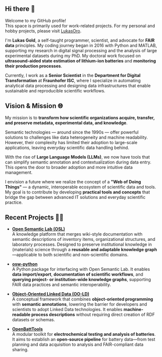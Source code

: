 ## Hi there 👋

Welcome to my GitHub profile!  
This space is primarily used for work-related projects. For my personal and hobby projects, please visit [LukasOro](https://github.com/LukasGold).

I'm **Lukas Gold**, a self-taught programmer, scientist, and advocate for **FAIR data** principles. My coding journey began in 2016 with Python and MATLAB, supporting my research in digital signal processing and the analysis of large experimental datasets during my PhD. My doctoral work focused on **ultrasound-aided state estimation of lithium-ion batteries** and **monitoring their production processes**.

Currently, I work as a **Senior Scientist** in the **Department for Digital Transformation** at **Fraunhofer ISC**, where I specialize in automating analytical data processing and designing data infrastructures that enable sustainable and reproducible scientific workflows.

## Vision & Mission 🌐

My mission is to **transform how scientific organizations acquire, transfer, and preserve metadata, experimental data, and knowledge**.

Semantic technologies — around since the 1990s — offer powerful solutions to challenges like data heterogeneity and machine readability. However, their complexity has limited their adoption to large-scale applications, leaving everyday scientific data handling behind.

With the rise of **Large Language Models (LLMs)**, we now have tools that can simplify semantic annotation and contextualization during data entry. This opens the door to broader adoption and more intuitive data management.

I envision a future where we realize the concept of a **"Web of Doing Things"** — a dynamic, interoperable ecosystem of scientific data and tools. My goal is to contribute by developing **practical tools and concepts** that bridge the gap between advanced IT solutions and everyday scientific practice.

##  Recent Projects 🔬🚧

- [**Open Semantic Lab (OSL)**](https://github.com/OpenSemanticLab)  
  A knowledge platform that merges wiki-style documentation with semantic descriptions of inventory items, organizational structures, and laboratory processes. Designed to preserve institutional knowledge in (materials) science through a **reusable and adaptable knowledge graph**—applicable to both scientific and non-scientific domains.

- [**osw-python**](https://github.com/OpenSemanticLab/osw-python)  
  A Python package for interfacing with Open Semantic Lab. It enables **data import/export**, **documentation of scientific workflows**, and **querying project- or institution-wide knowledge graphs**, supporting FAIR data practices and semantic interoperability.

- [**Object-Oriented Linked Data (OO-LD)**](https://github.com/OO-LD)  
  A conceptual framework that combines **object-oriented programming** with **semantic annotations**, lowering the barrier for developers and scientists to adopt Linked Data technologies. It enables **machine-readable process descriptions** without requiring direct creation of RDF datasets or schemas.

- [**OpenBattTools**](https://github.com/OpenBattTools)  
  A modular toolkit for **electrochemical testing and analysis of batteries**. It aims to establish an **open-source pipeline** for battery data—from test planning and data acquisition to analysis and FAIR-compliant data sharing.


